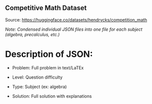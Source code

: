 ## Competitive Math Dataset

Source: https://huggingface.co/datasets/hendrycks/competition_math

*Note: Condensed individual JSON files into one file for each subject (algebra, precalculus, etc.)*

# Description of JSON:

- Problem: Full problem in text/LaTEx

- Level: Question difficulty

- Type: Subject (ex: algebra)

- Solution: Full solution with explanations
